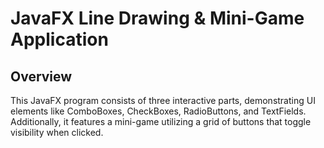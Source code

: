 # JavaFX Line Drawing & Mini-Game Application

## Overview
This JavaFX program consists of three interactive parts, demonstrating UI elements like ComboBoxes, CheckBoxes, RadioButtons, and TextFields. Additionally, it features a mini-game utilizing a grid of buttons that toggle visibility when clicked.
